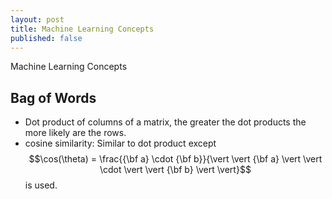```yaml
---
layout: post
title: Machine Learning Concepts
published: false
---
```


Machine Learning Concepts

## Bag of Words

* Dot product of columns of a matrix, the greater the dot products the more likely are the rows.
* cosine similarity: Similar to dot product except $$\cos(\theta) = \frac{{\bf a} \cdot {\bf b}}{\vert \vert {\bf a} \vert \vert \cdot \vert \vert {\bf b} \vert \vert}$$ is used.
